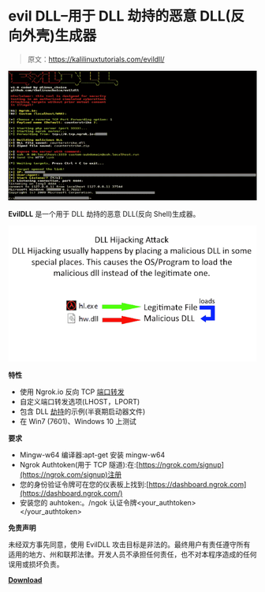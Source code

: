 # evil DLL–用于 DLL 劫持的恶意 DLL(反向外壳)生成器

> 原文：<https://kalilinuxtutorials.com/evildll/>

[![EvilDLL – Malicious DLL (Reverse Shell) Generator For DLL Hijacking](img//9846b71b8e1fb89f8ff36380de9d8e6d.png "EvilDLL – Malicious DLL (Reverse Shell) Generator For DLL Hijacking")](https://1.bp.blogspot.com/-vhhAPnZ91tQ/XwKgLK3TsHI/AAAAAAAAGyI/JlH8A_d2jfsDhvcej_CDnsRQk6PmXirjACLcBGAsYHQ/s1600/EvilDLL%25281%2529.png)

**EvilDLL** 是一个用于 DLL 劫持的恶意 DLL(反向 Shell)生成器。

![](img//14af43f1693e0896ea69185e580f9470.png)

**特性**

*   使用 Ngrok.io 反向 TCP [端口转发](https://www.kitploit.com/search/label/Port%20Forwarding)
*   自定义端口转发选项(LHOST，LPORT)
*   包含 DLL [劫持](https://www.kitploit.com/search/label/Hijacking)的示例(半衰期启动器文件)
*   在 Win7 (7601)、Windows 10 上测试

**要求**

*   Mingw-w64 编译器:apt-get 安装 mingw-w64
*   Ngrok Authtoken(用于 TCP 隧道):在:[https://ngrok.com/signup](https://ngrok.com/signup)注册
*   您的身份验证令牌可在您的仪表板上找到:[https://dashboard.ngrok.com](https://dashboard.ngrok.com/)
*   安装您的 auhtoken:。/ngok 认证令牌<your_authtoken></your_authtoken>

**免责声明**

未经双方事先同意，使用 EvilDLL 攻击目标是非法的。最终用户有责任遵守所有适用的地方、州和联邦法律。开发人员不承担任何责任，也不对本程序造成的任何误用或损坏负责。

[**Download**](https://github.com/thelinuxchoice/evildll)
